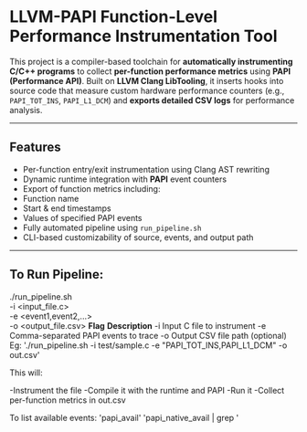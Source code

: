 #  LLVM-PAPI Function-Level Performance Instrumentation Tool

This project is a compiler-based toolchain for **automatically instrumenting C/C++ programs** to collect **per-function performance metrics** using **PAPI (Performance API)**. Built on **LLVM Clang LibTooling**, it inserts hooks into source code that measure custom hardware performance counters (e.g., `PAPI_TOT_INS`, `PAPI_L1_DCM`) and **exports detailed CSV logs** for performance analysis.

---

##  Features

-  Per-function entry/exit instrumentation using Clang AST rewriting
-  Dynamic runtime integration with **PAPI** event counters
-  Export of function metrics including:
  - Function name
  - Start & end timestamps
  - Values of specified PAPI events
-  Fully automated pipeline using `run_pipeline.sh`
-  CLI-based customizability of source, events, and output path

---

##  To Run Pipeline:
./run_pipeline.sh \
  -i <input_file.c> \
  -e <event1,event2,...> \
  -o <output_file.csv>
**Flag**	**Description**
-i	  Input C file to instrument
-e	  Comma-separated PAPI events to trace
-o	  Output CSV file path (optional)
Eg: './run_pipeline.sh -i test/sample.c -e "PAPI_TOT_INS,PAPI_L1_DCM" -o out.csv'

This will:

-Instrument the file
-Compile it with the runtime and PAPI
-Run it
-Collect per-function metrics in out.csv


To list available events:
'papi_avail'
'papi_native_avail | grep <keyword>'
